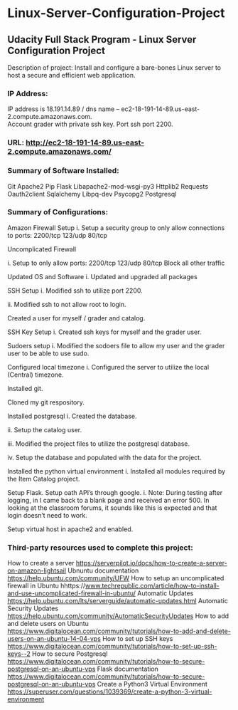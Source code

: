 # Linux-Server-Configuration-Project

## Udacity Full Stack Program - Linux Server Configuration Project
Description of project: Install and configure a bare-bones Linux server to host a secure and efficient web application.

### IP Address:
IP address is 18.191.14.89 / dns name – ec2-18-191-14-89.us-east-2.compute.amazonaws.com.  
Account grader with private ssh key.  Port ssh port 2200.

### URL: http://ec2-18-191-14-89.us-east-2.compute.amazonaws.com/


### Summary of Software Installed:
Git
Apache2
Pip
Flask
Libapache2-mod-wsgi-py3
Httplib2
Requests
Oauth2client
Sqlalchemy
Libpq-dev
Psycopg2
Postgresql

### Summary of Configurations:
Amazon Firewall Setup
i.      Setup a security group to only allow connections to ports:
2200/tcp
123/udp
80/tcp

Uncomplicated Firewall

i.      Setup to only allow ports:
   2200/tcp
   123/udp
   80/tcp
   Block all other traffic

Updated OS and Software
   i.      Updated and upgraded all packages

SSH Setup
   i.      Modified ssh to utilize port 2200.

   ii.      Modified ssh to not allow root to login.


Created a user for myself / grader and catalog.

SSH Key Setup
   i.      Created ssh keys for myself and the grader user.

Sudoers setup
   i.      Modified the sodoers file to allow my user and the grader user to be able to use sudo.

Configured local timezone
   i.      Configured the server to utilize the local (Central) timezone.

Installed git.

Cloned my git respository.

Installed postgresql
i.      Created the database.

ii.      Setup the catalog user.

iii.      Modified the project files to utilize the postgresql database.

iv.      Setup the database and populated with the data for the project.

Installed the python virtual environment
i.      Installed all modules required by the Item Catalog project.

Setup Flask.
Setup oath API’s through google.
i.      Note:  During testing after logging, in I came back to a blank page and received an error 500.  In looking at the classroom forums, it sounds like this is expected and that login doesn’t need to work.

Setup virtual host in apache2 and enabled.
   


### Third-party resources used to complete this project:
How to create a server https://serverpilot.io/docs/how-to-create-a-server-on-amazon-lightsail
Ubnuntu documentation https://help.ubuntu.com/community/UFW
How to setup an uncomplicated firewall in Ubuntu hhttps://www.techrepublic.com/article/how-to-install-and-use-uncomplicated-firewall-in-ubuntu/
Automatic Updates https://help.ubuntu.com/lts/serverguide/automatic-updates.html
Automatic Security Updates https://help.ubuntu.com/community/AutomaticSecurityUpdates
How to add and delete users on Ubuntu https://www.digitalocean.com/community/tutorials/how-to-add-and-delete-users-on-an-ubuntu-14-04-vps
How to set up SSH keys https://www.digitalocean.com/community/tutorials/how-to-set-up-ssh-keys--2
How to secure Postgresql https://www.digitalocean.com/community/tutorials/how-to-secure-postgresql-on-an-ubuntu-vps
Flask documentation https://www.digitalocean.com/community/tutorials/how-to-secure-postgresql-on-an-ubuntu-vps
Create a Python3 Virtual Environment https://superuser.com/questions/1039369/create-a-python-3-virtual-environment



